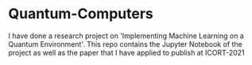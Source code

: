 # Quantum-Computers
I have done a research project on 'Implementing Machine Learning on a Quantum Environment'.
This repo contains the Jupyter Notebook of the project as well as the paper that I have applied to publish at ICORT-2021 
